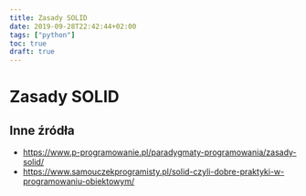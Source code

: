 ```yaml
---
title: Zasady SOLID
date: 2019-09-28T22:42:44+02:00
tags: ["python"]
toc: true
draft: true
---
```


# Zasady SOLID


## Inne źródła

* https://www.p-programowanie.pl/paradygmaty-programowania/zasady-solid/
* https://www.samouczekprogramisty.pl/solid-czyli-dobre-praktyki-w-programowaniu-obiektowym/
